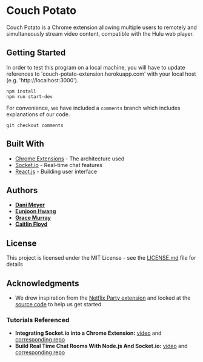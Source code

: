 # Couch Potato

Couch Potato is a Chrome extension allowing multiple users to remotely and simultaneously stream video content, compatible with the Hulu web player.

## Getting Started

In order to test this program on a local machine, you will have to update references to 'couch-potato-extension.herokuapp.com' with your local host (e.g. 'http://localhost:3000').

```
npm install
npm run start-dev
```

For convenience, we have included a `comments` branch which includes explanations of our code.

```
git checkout comments
```

## Built With

- [Chrome Extensions](https://developer.chrome.com/extensions/getstarted) - The architecture used
- [Socket.io](https://socket.io/get-started/chat) - Real-time chat features
- [React.js](https://reactjs.org/) - Building user interface

## Authors

- [**Dani Meyer**](https://github.com/dlm19)
- [**Eunjoon Hwang**](https://github.com/joonybejoy)
- [**Grace Murray**](https://github.com/gkmurray124)
- [**Caitlin Floyd**](https://github.com/cafloyd)

## License

This project is licensed under the MIT License - see the [LICENSE.md](LICENSE.md) file for details

## Acknowledgments

- We drew inspiration from the [Netflix Party extension](https://chrome.google.com/webstore/detail/netflix-party/oocalimimngaihdkbihfgmpkcpnmlaoa?hl=en) and looked at the [source code](https://github.com/netflixparty1/netflixparty-chrome) to help us get started

### Tutorials Referenced

- **Integrating Socket.io into a Chrome Extension:** [video](https://www.youtube.com/watch?v=1zVoGTQUXvs) and [corresponding repo](https://github.com/matthewlawson/lnm-socket.io)
- **Build Real Time Chat Rooms With Node.js And Socket.io:** [video](https://www.youtube.com/watch?v=UymGJnv-WsE) and [corresponding repo](https://github.com/WebDevSimplified/Realtime-Chat-App-With-Rooms)
